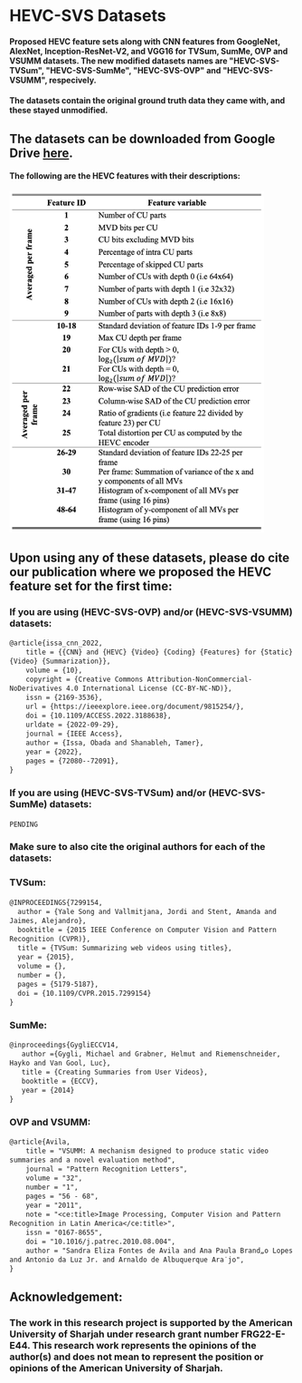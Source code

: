 # **HEVC-SVS Datasets**

#### Proposed HEVC feature sets along with CNN features from GoogleNet, AlexNet, Inception-ResNet-V2, and VGG16 for TVSum, SumMe, OVP and VSUMM datasets. The new modified datasets names are "HEVC-SVS-TVSum", "HEVC-SVS-SumMe", "HEVC-SVS-OVP" and "HEVC-SVS-VSUMM", respecively.

#### The datasets contain the original ground truth data they came with, and these stayed unmodified.

## The datasets can be downloaded from Google Drive [here](https://drive.google.com/drive/folders/1s1RfJTeAesyTQdwOuOSdV3PrZ5r6gbKz?usp=sharing).

#### The following are the HEVC features with their descriptions:

<img src="HEVC-Features.png" alt="HEVC Features extracted" width="450"/>

## Upon using any of these datasets, please do cite our publication where we proposed the HEVC feature set for the first time:

### If you are using (HEVC-SVS-OVP) and/or (HEVC-SVS-VSUMM) datasets:
```
@article{issa_cnn_2022,
	title = {{CNN} and {HEVC} {Video} {Coding} {Features} for {Static} {Video} {Summarization}},
	volume = {10},
	copyright = {Creative Commons Attribution-NonCommercial-NoDerivatives 4.0 International License (CC-BY-NC-ND)},
	issn = {2169-3536},
	url = {https://ieeexplore.ieee.org/document/9815254/},
	doi = {10.1109/ACCESS.2022.3188638},
	urldate = {2022-09-29},
	journal = {IEEE Access},
	author = {Issa, Obada and Shanableh, Tamer},
	year = {2022},
	pages = {72080--72091},
}

```
### If you are using (HEVC-SVS-TVSum) and/or (HEVC-SVS-SumMe) datasets:
```
PENDING
```
### Make sure to also cite the original authors for each of the datasets:

### TVSum:
```
@INPROCEEDINGS{7299154,
  author = {Yale Song and Vallmitjana, Jordi and Stent, Amanda and Jaimes, Alejandro},
  booktitle = {2015 IEEE Conference on Computer Vision and Pattern Recognition (CVPR)}, 
  title = {TVSum: Summarizing web videos using titles}, 
  year = {2015},
  volume = {},
  number = {},
  pages = {5179-5187},
  doi = {10.1109/CVPR.2015.7299154}
}
```

### SumMe:
```
@inproceedings{GygliECCV14,
   author ={Gygli, Michael and Grabner, Helmut and Riemenschneider, Hayko and Van Gool, Luc},
   title = {Creating Summaries from User Videos},
   booktitle = {ECCV},
   year = {2014}
}
```

### OVP and VSUMM:
```
@article{Avila,
    title = "VSUMM: A mechanism designed to produce static video summaries and a novel evaluation method",
    journal = "Pattern Recognition Letters",
    volume = "32",
    number = "1",
    pages = "56 - 68",
    year = "2011",
    note = "<ce:title>Image Processing, Computer Vision and Pattern Recognition in Latin America</ce:title>",
    issn = "0167-8655",
    doi = "10.1016/j.patrec.2010.08.004",
    author = "Sandra Eliza Fontes de Avila and Ana Paula Brand„o Lopes and Antonio da Luz Jr. and Arnaldo de Albuquerque Ara˙jo",
}
```

## Acknowledgement:
### The work in this research project is supported by the American University of Sharjah under research grant number FRG22-E-E44. This research work represents the opinions of the author(s) and does not mean to represent the position or opinions of the American University of Sharjah. 


